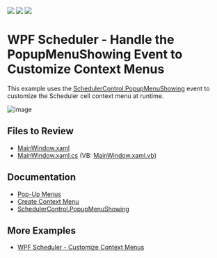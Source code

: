 <!-- default badges list -->
![](https://img.shields.io/endpoint?url=https://codecentral.devexpress.com/api/v1/VersionRange/128655968/22.2.2%2B)
[![](https://img.shields.io/badge/Open_in_DevExpress_Support_Center-FF7200?style=flat-square&logo=DevExpress&logoColor=white)](https://supportcenter.devexpress.com/ticket/details/T575003)
[![](https://img.shields.io/badge/📖_How_to_use_DevExpress_Examples-e9f6fc?style=flat-square)](https://docs.devexpress.com/GeneralInformation/403183)
<!-- default badges end -->

# WPF Scheduler - Handle the PopupMenuShowing Event to Customize Context Menus

This example uses the [SchedulerControl.PopupMenuShowing](https://docs.devexpress.com/WPF/DevExpress.Xpf.Scheduling.SchedulerControl.PopupMenuShowing) event to customize the Scheduler cell context menu at runtime.

![image](https://github.com/DevExpress-Examples/how-to-handle-the-popupmenushowing-event-to-customize-the-scheduler-context-menu-t575003/assets/65009440/2eff7e02-3eb9-41bc-b7a7-852b5adae3d3)

## Files to Review

* [MainWindow.xaml](./CS/PopUpMenuShowingEvent/MainWindow.xaml)
* [MainWindow.xaml.cs](./CS/PopUpMenuShowingEvent/MainWindow.xaml.cs) (VB: [MainWindow.xaml.vb](./VB/PopUpMenuShowingEvent/MainWindow.xaml.vb))

## Documentation

* [Pop-Up Menus](https://docs.devexpress.com/WPF/119618/controls-and-libraries/scheduler/visual-elements/pop-up-menus)
* [Create Context Menu](https://docs.devexpress.com/WPF/119615/controls-and-libraries/scheduler/design-time-features/smart-tag/create-context-menu)
* [SchedulerControl.PopupMenuShowing](https://docs.devexpress.com/WPF/DevExpress.Xpf.Scheduling.SchedulerControl.PopupMenuShowing)

## More Examples

* [WPF Scheduler - Customize Context Menus](https://github.com/DevExpress-Examples/wpf-scheduler-customize-context-menus)
